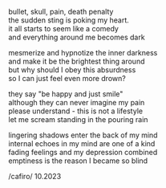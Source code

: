 bullet, skull, pain, death penalty  
the sudden sting is poking my heart.  
it all starts to seem like a comedy  
and everything around me becomes dark  
  
mesmerize and hypnotize the inner darkness  
and make it be the brightest thing around  
but why should I obey this absurdness  
so I can just feel even more drown?  
  
they say "be happy and just smile"  
although they can never imagine my pain  
please understand - this is not a lifestyle  
let me scream standing in the pouring rain  
  
lingering shadows enter the back of my mind  
internal echoes in my mind are one of a kind  
fading feelings and my depression combined  
emptiness is the reason I became so blind

/cafiro/
10.2023